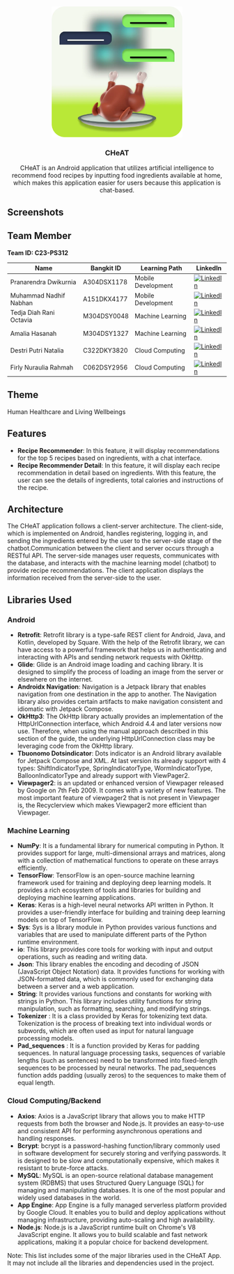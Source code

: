 <div align="center">
	<img src="https://raw.githubusercontent.com/CHeAT-C23-PS312/.github/main/profile/logo_cheat.webp" width="300" height="300"/>
	<h3 align="center">CHeAT</h3>
	<p align="center">
		CHeAT is an Android application that utilizes artificial intelligence to recommend food recipes by inputting food ingredients available at home, which makes this application easier for users because this application is chat-based.
		<br />
		<!-- <a href="#how-to-use-the-app-"><strong>How to Use The App »</strong></a> -->
	</p>
</div>

## Screenshots
<!-- <--<div>
	<img src="" width="200" />
	<img src="" width="200" />
	<img src="" width="200" />
	<img src="" width="200" />
</div>--> 

## Team Member
**Team ID: C23-PS312**

|Name|Bangkit ID|Learning Path|LinkedIn
|--|--|--|--
|Pranarendra Dwikurnia|A304DSX1178|Mobile Development|[![LinkedIn](https://img.shields.io/badge/linkedin-%230077B5.svg?style=for-the-badge&logo=linkedin&logoColor=white)](https://www.linkedin.com/in/pranarendra08/)|
|Muhammad Nadhif Nabhan|A151DKX4177|Mobile Development|[![LinkedIn](https://img.shields.io/badge/linkedin-%230077B5.svg?style=for-the-badge&logo=linkedin&logoColor=white)](https://www.linkedin.com/in/muhammad-nadhif-nabhan-651972198/)|
|Tedja Diah Rani Octavia|M304DSY0048|Machine Learning|[![LinkedIn](https://img.shields.io/badge/linkedin-%230077B5.svg?style=for-the-badge&logo=linkedin&logoColor=white)](https://www.linkedin.com/in/tedjadiahrani/)|
|Amalia Hasanah|M304DSY1327|Machine Learning|[![LinkedIn](https://img.shields.io/badge/linkedin-%230077B5.svg?style=for-the-badge&logo=linkedin&logoColor=white)](https://www.linkedin.com/in/amalia-hasanah-233a161a2/)|
|Destri Putri Natalia|C322DKY3820|Cloud Computing|[![LinkedIn](https://img.shields.io/badge/linkedin-%230077B5.svg?style=for-the-badge&logo=linkedin&logoColor=white)](https://www.linkedin.com/in/destri-putri-natalia-50a10a21b/)|
|Firly Nuraulia Rahmah|C062DSY2956|Cloud Computing|[![LinkedIn](https://img.shields.io/badge/linkedin-%230077B5.svg?style=for-the-badge&logo=linkedin&logoColor=white)](https://www.linkedin.com/in/firlynuraulia/)|

## Theme
Human Healthcare and Living Wellbeings


## Features
- **Recipe Recommender**: In this feature, it will display recommendations for the top 5 recipes based on ingredients, with a chat interface.
- **Recipe Recommender Detail**: In this feature, it will display each recipe recommendation in detail based on ingredients. With this feature, the user can see the details of ingredients, total calories and instructions of the recipe.

## Architecture
The CHeAT application follows a client-server architecture. The client-side, which is implemented on Android, handles registering, logging in, and sending the ingredients entered by the user to the server-side stage of the chatbot.Communication between the client and server occurs through a RESTful API. The server-side manages user requests, communicates with the database, and interacts with the machine learning model (chatbot) to provide recipe recommendations. The client application displays the information received from the server-side to the user.

## Libraries Used
### Android
- **Retrofit**: Retrofit library is a type-safe REST client for Android, Java, and Kotlin, developed by Square. With the help of the Retrofit library, we can have access to a powerful framework that helps us in authenticating and interacting with APIs and sending network requests with OkHttp.
- **Glide**: Glide is an Android image loading and caching library. It is designed to simplify the process of loading an image from the server or elsewhere on the internet.
- **Androidx Navigation**: Navigation is a Jetpack library that enables navigation from one destination in the app to another. The Navigation library also provides certain artifacts to make navigation consistent and idiomatic with Jetpack Compose.
- **OkHttp3**: The OkHttp library actually provides an implementation of the HttpUrlConnection interface, which Android 4.4 and later versions now use. Therefore, when using the manual approach described in this section of the guide, the underlying HttpUrlConnection class may be leveraging code from the OkHttp library.
- **Tbuonomo Dotsindicator**: Dots indicator is an Android library available for Jetpack Compose and XML. At last version its already support with 4 types: ShiftIndicatorType, SpringIndicatorType, WormIndicatorType, BalloonIndicatorType and already support with ViewPager2.
- **Viewpager2**: is an updated or enhanced version of Viewpager released by Google on 7th Feb 2009. It comes with a variety of new features. The most important feature of viewpager2 that is not present in Viewpager is, the Recyclerview which makes Viewpager2 more efficient than Viewpager.


### Machine Learning
- **NumPy**: It is a fundamental library for numerical computing in Python. It provides support for large, multi-dimensional arrays and matrices, along with a collection of mathematical functions to operate on these arrays efficiently.
- **TensorFlow**: TensorFlow is an open-source machine learning framework used for training and deploying deep learning models. It provides a rich ecosystem of tools and libraries for building and deploying machine learning applications.
- **Keras**: Keras is a high-level neural networks API written in Python. It provides a user-friendly interface for building and training deep learning models on top of TensorFlow.
- **Sys**: Sys is a library module in Python provides various functions and variables that are used to manipulate different parts of the Python runtime environment.
- **io**: This library provides core tools for working with input and output operations, such as reading and writing data.
- **Json**: This library enables the encoding and decoding of JSON (JavaScript Object Notation) data. It provides functions for working with JSON-formatted data, which is commonly used for exchanging data between a server and a web application.
- **String**: It provides various functions and constants for working with strings in Python. This library includes utility functions for string manipulation, such as formatting, searching, and modifying strings.
- **Tokenizer** : It is a class provided by Keras for tokenizing text data. Tokenization is the process of breaking text into individual words or subwords, which are often used as input for natural language processing models.
- **Pad_sequences** : It is a function provided by Keras for padding sequences. In natural language processing tasks, sequences of variable lengths (such as sentences) need to be transformed into fixed-length sequences to be processed by neural networks. The pad_sequences function adds padding (usually zeros) to the sequences to make them of equal length.
 

### Cloud Computing/Backend
- **Axios**: Axios is a  JavaScript library that allows you to make HTTP requests from both the browser and Node.js. It provides an easy-to-use and consistent API for performing asynchronous operations and handling responses.
- **Bcrypt**: bcrypt is a password-hashing function/library commonly used in software development for securely storing and verifying passwords. It is designed to be slow and computationally expensive, which makes it resistant to brute-force attacks.
- **MySQL**: MySQL is an open-source relational database management system (RDBMS) that uses Structured Query Language (SQL) for managing and manipulating databases. It is one of the most popular and widely used databases in the world.
- **App Engine**: App Engine is a fully managed serverless platform provided by Google Cloud. It enables you to build and deploy applications without managing infrastructure, providing auto-scaling and high availability.
- **Node.js**: Node.js is a JavaScript runtime built on Chrome's V8 JavaScript engine. It allows you to build scalable and fast network applications, making it a popular choice for backend development.

Note: This list includes some of the major libraries used in the CHeAT App. It may not include all the libraries and dependencies used in the project.

